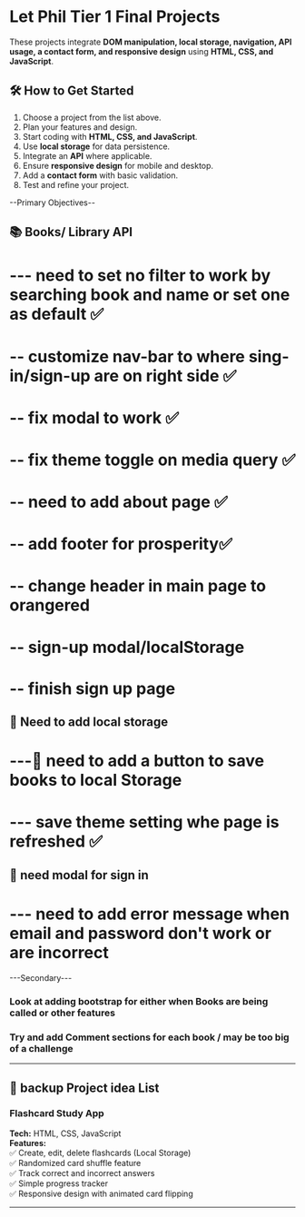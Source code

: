 # Let Phil Tier 1 Final Projects

These projects integrate **DOM manipulation, local storage, navigation, API usage, a contact form, and responsive design** using **HTML, CSS, and JavaScript**.

## 🛠️ How to Get Started

1. Choose a project from the list above.
2. Plan your features and design.
3. Start coding with **HTML, CSS, and JavaScript**.
4. Use **local storage** for data persistence.
5. Integrate an **API** where applicable.
6. Ensure **responsive design** for mobile and desktop.
7. Add a **contact form** with basic validation.
8. Test and refine your project.

--Primary Objectives--
## 📚 Books/ Library API
# --- need to set no filter to work by searching book and name or set one as default ✅
# -- customize nav-bar to where sing-in/sign-up are on right side ✅
# -- fix modal to work ✅
# -- fix theme toggle on media query ✅
# -- need to add about page ✅
# -- add footer for prosperity✅
# -- change header in main page to orangered
# -- sign-up modal/localStorage
# -- finish sign up page

## 📩 Need to add local storage  
# ---🔲 need to add a button to save books to local Storage
# --- save theme setting whe page is refreshed ✅

## 📄 need modal for sign in
# --- need to add error message when email and password don't work or are incorrect

---Secondary---

### Look at adding bootstrap for either when Books are being called or other features
### Try and add Comment sections for each book / may be too big of a challenge

---

## 📌 backup Project idea List
### Flashcard Study App

**Tech:** HTML, CSS, JavaScript  
**Features:**  
✅ Create, edit, delete flashcards (Local Storage)  
✅ Randomized card shuffle feature  
✅ Track correct and incorrect answers  
✅ Simple progress tracker  
✅ Responsive design with animated card flipping

---